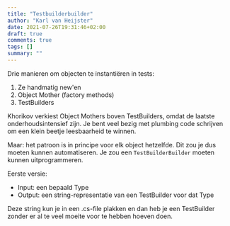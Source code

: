 ```yaml
---
title: "Testbuilderbuilder"
author: "Karl van Heijster"
date: 2021-07-26T19:31:46+02:00
draft: true
comments: true
tags: []
summary: ""
---
```


Drie manieren om objecten te instantiëren in tests:


1. Ze handmatig new'en
2. Object Mother (factory methods)
3. TestBuilders


Khorikov verkiest Object Mothers boven TestBuilders, omdat de laatste onderhoudsintensief zijn. Je bent veel bezig met plumbing code schrijven om een klein beetje leesbaarheid te winnen.


Maar: het patroon is in principe voor elk object hetzelfde. Dit zou je dus moeten kunnen automatiseren. Je zou een `TestBuilderBuilder` moeten kunnen uitprogrammeren.


Eerste versie:
- Input: een bepaald Type
- Output: een string-representatie van een TestBuilder voor dat Type


Deze string kun je in een .cs-file plakken en dan heb je een TestBuilder zonder er al te veel moeite voor te hebben hoeven doen.
